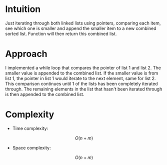 # Intuition
<!-- Describe your first thoughts on how to solve this problem. -->
Just iterating through both linked lists using pointers, comparing each item, see which one is smaller and append the smaller item to a new combined sorted list. Function will then return this combined list.

# Approach
<!-- Describe your approach to solving the problem. -->
I implemented a while loop that compares the pointer of list 1 and list 2. The smaller value is appended to the combined list. If the smaller value is from list 1, the pointer in list 1 would iterate to the next element, same for list 2. This comparison continues until 1 of the lists has been completely iterated through. The remaining elements in the list that hasn't been iterated through is then appended to the combined list.

# Complexity
- Time complexity:
<!-- Add your time complexity here, e.g. $$O(n)$$ -->
$$O(n + m)$$

- Space complexity:
<!-- Add your space complexity here, e.g. $$O(n)$$ -->
$$O(n + m)$$
